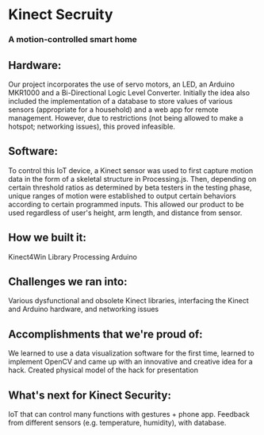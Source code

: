 # Kinect Secruity
### A motion-controlled smart home
## Hardware:
Our project incorporates the use of servo motors, an LED, an Arduino MKR1000 and a Bi-Directional Logic Level Converter. Initially the idea also included the implementation of a database to store values of various sensors (appropriate for a household) and a web app for remote management. However, due to restrictions (not being allowed to make a hotspot; networking issues), this proved infeasible.

## Software: 
To control this IoT device, a Kinect sensor was used to first capture motion data in the form of a skeletal structure in Processing.js. Then, depending on certain threshold ratios as determined by beta testers in the testing phase, unique ranges of motion were established to output certain behaviors according to certain programmed inputs. This allowed our product to be used regardless of user's height, arm length, and distance from sensor.

## How we built it: 
Kinect4Win Library
Processing
Arduino

## Challenges we ran into:
Various dysfunctional and obsolete Kinect libraries, interfacing the Kinect and Arduino hardware, and networking issues

## Accomplishments that we're proud of:
We learned to use a data visualization software for the first time, learned to implement OpenCV and came up with an innovative and creative idea for a hack. Created physical model of the hack for presentation

## What's next for Kinect Security:
IoT that can control many functions with gestures + phone app. Feedback from different sensors (e.g. temperature, humidity), with database. 

